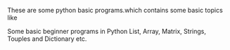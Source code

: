 These are some python basic programs.which contains some basic topics like

Some basic beginner programs in Python
List, 
Array, 
Matrix, 
Strings, 
Touples and 
Dictionary etc.
